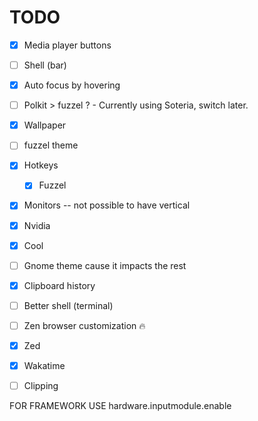 # TODO
- [x] Media player buttons
- [ ] Shell (bar)
- [x] Auto focus by hovering
- [ ] Polkit > fuzzel ? - Currently using Soteria, switch later.
- [x] Wallpaper
- [ ] fuzzel theme
- [x] Hotkeys
  - [x] Fuzzel
- [x] Monitors -- not possible to have vertical
- [x] Nvidia
- [x] Cool
- [ ] Gnome theme cause it impacts the rest
- [x] Clipboard history
- [ ] Better shell (terminal)
- [ ] Zen browser customization :fire:
- [x] Zed
- [x] Wakatime
- [ ] Clipping



FOR FRAMEWORK USE     hardware.inputmodule.enable

